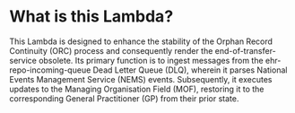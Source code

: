 # What is this Lambda?


This Lambda is designed to enhance the stability of the Orphan Record Continuity (ORC) process and consequently render the end-of-transfer-service obsolete. Its primary function is to ingest messages from the ehr-repo-incoming-queue Dead Letter Queue (DLQ), wherein it parses National Events Management Service (NEMS) events. Subsequently, it executes updates to the Managing Organisation Field (MOF), restoring it to the corresponding General Practitioner (GP) from their prior state.
